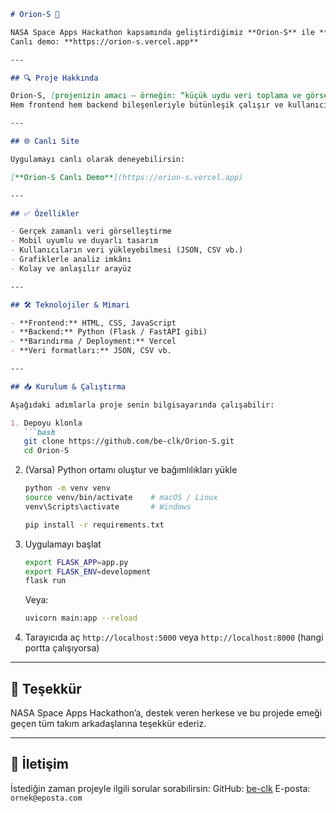
````markdown
# Orion-S 🚀

NASA Space Apps Hackathon kapsamında geliştirdiğimiz **Orion-S** ile **3. olduk**.  
Canlı demo: **https://orion-s.vercel.app**

---

## 🔍 Proje Hakkında

Orion-S, [projenizin amacı — örneğin: “küçük uydu veri toplama ve görselleştirme”, “meteor izleme sistemi”, “uzay ortamı simülasyonu” vb.] amaçlarına hizmet eden, kullanıcı dostu bir web uygulamasıdır.  
Hem frontend hem backend bileşenleriyle bütünleşik çalışır ve kullanıcıların veri yüklemesine, görselleştirmesine ve analiz etmesine olanak tanır.

---

## 🌐 Canlı Site

Uygulamayı canlı olarak deneyebilirsin:

[**Orion-S Canlı Demo**](https://orion-s.vercel.app)

---

## ✅ Özellikler

- Gerçek zamanlı veri görselleştirme  
- Mobil uyumlu ve duyarlı tasarım  
- Kullanıcıların veri yükleyebilmesi (JSON, CSV vb.)  
- Grafiklerle analiz imkânı  
- Kolay ve anlaşılır arayüz  

---

## 🛠 Teknolojiler & Mimari

- **Frontend:** HTML, CSS, JavaScript  
- **Backend:** Python (Flask / FastAPI gibi)  
- **Barındırma / Deployment:** Vercel  
- **Veri formatları:** JSON, CSV vb.  

---

## 📥 Kurulum & Çalıştırma

Aşağıdaki adımlarla proje senin bilgisayarında çalışabilir:

1. Depoyu klonla  
   ```bash
   git clone https://github.com/be-clk/Orion-S.git
   cd Orion-S
````

2. (Varsa) Python ortamı oluştur ve bağımlılıkları yükle

   ```bash
   python -m venv venv
   source venv/bin/activate    # macOS / Linux
   venv\Scripts\activate       # Windows

   pip install -r requirements.txt
   ```

3. Uygulamayı başlat

   ```bash
   export FLASK_APP=app.py
   export FLASK_ENV=development
   flask run
   ```

   Veya:

   ```bash
   uvicorn main:app --reload
   ```

4. Tarayıcıda aç
   `http://localhost:5000` veya `http://localhost:8000` (hangi portta çalışıyorsa)

---

## 🙏 Teşekkür

NASA Space Apps Hackathon’a, destek veren herkese ve bu projede emeği geçen tüm takım arkadaşlarına teşekkür ederiz.

---

## 📨 İletişim

İstediğin zaman projeyle ilgili sorular sorabilirsin:
GitHub: [be-clk](https://github.com/be-clk)
E-posta: `ornek@eposta.com`

```

